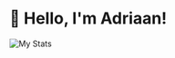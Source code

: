 # :wave: Hello, I'm Adriaan!

![My Stats](https://github-readme-stats.vercel.app/api?username=avanderbergh&show_icons=true&theme=github_dark)
